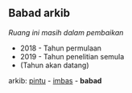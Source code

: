 ## Babad arkib

*Ruang ini masih dalam pembaikan*

* 2018 - Tahun permulaan
* 2019 - Tahun penelitian semula
* (Tahun akan datang)

arkib: [pintu][0] - [imbas][1] - **babad**

  [0]: pintu.md
  [1]: imbas.md
